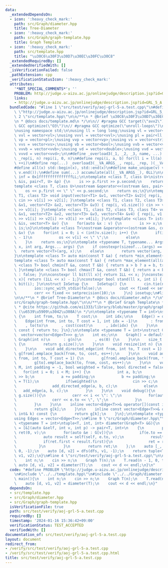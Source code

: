 ```yaml
---
data:
  _extendedDependsOn:
  - icon: ':heavy_check_mark:'
    path: src/Graph/diameter.hpp
    title: Tree-Diameter
  - icon: ':heavy_check_mark:'
    path: src/Graph/graph-template.hpp
    title: Graph Template
  - icon: ':heavy_check_mark:'
    path: src/template.hpp
    title: "\u30C6\u30F3\u30D7\u30EC\u30FC\u30C8"
  _extendedRequiredBy: []
  _extendedVerifiedWith: []
  _isVerificationFailed: false
  _pathExtension: cpp
  _verificationStatusIcon: ':heavy_check_mark:'
  attributes:
    '*NOT_SPECIAL_COMMENTS*': ''
    PROBLEM: http://judge.u-aizu.ac.jp/onlinejudge/description.jsp?id=GRL_5_A
    links:
    - http://judge.u-aizu.ac.jp/onlinejudge/description.jsp?id=GRL_5_A
  bundledCode: "#line 1 \"src/test/verify/aoj-grl-5-a.test.cpp\"\n#define PROBLEM\
    \ \"http://judge.u-aizu.ac.jp/onlinejudge/description.jsp?id=GRL_5_A\"\n#line\
    \ 2 \"src/template.hpp\"\n\n/**\n * @brief \u30C6\u30F3\u30D7\u30EC\u30FC\u30C8\
    \n * @docs docs/template.md\n */\n\n// #pragma GCC target(\"avx2\")\n// #pragma\
    \ GCC optimize(\"O3\")\n// #pragma GCC optimize(\"unroll-loops\")\n#include <bits/stdc++.h>\n\
    \nusing namespace std;\n\nusing ll = long long;\nusing vl = vector<ll>;\nusing\
    \ vvl = vector<vl>;\nusing vvvl = vector<vvl>;\nusing pl = pair<ll, ll>;\nusing\
    \ vp = vector<pl>;\nusing vvp = vector<vp>;\nusing vs = vector<string>;\nusing\
    \ vvs = vector<vs>;\nusing vb = vector<bool>;\nusing vvb = vector<vb>;\nusing\
    \ vvvb = vector<vvb>;\nusing vd = vector<double>;\nusing vvd = vector<vd>;\nusing\
    \ vvvd = vector<vvd>;\n\n#define _overload3(_1, _2, _3, name, ...) name\n#define\
    \ _rep(i, n) repi(i, 0, n)\n#define repi(i, a, b) for(ll i = ll(a); i < ll(b);\
    \ ++i)\n#define rep(...) _overload3(__VA_ARGS__, repi, _rep, )(__VA_ARGS__)\n\
    #define all(x) std::begin(x), std::end(x)\n#define make_unique(v) v.erase(unique(all(v)),\
    \ v.end());\n#define sum(...) accumulate(all(__VA_ARGS__), 0LL)\n\nconstexpr ll\
    \ inf = 0x1fffffffffffffffLL;\n\ntemplate <class T, class U>\nistream &operator>>(istream\
    \ &is, pair<T, U> &p) {\n    is >> p.first >> p.second;\n    return is;\n}\n\n\
    template <class T, class U>\nostream &operator<<(ostream &os, pair<T, U> &p) {\n\
    \    os << p.first << \" \" << p.second;\n    return os;\n}\n\ntemplate <class\
    \ T1, class T2> void input(vector<T1> &v1, vector<T2> &v2){ rep(i, v1.size())\
    \ cin >> v1[i] >> v2[i]; }\ntemplate <class T1, class T2, class T3> void input(vector<T1>\
    \ &v1, vector<T2> &v2, vector<T3> &v3) { rep(i, v1.size()) cin >> v1[i] >> v2[i]\
    \ >> v3[i]; }\ntemplate <class T1, class T2, class T3, class T4> void input(vector<T1>\
    \ &v1, vector<T2> &v2, vector<T3> &v3, vector<T4> &v4) { rep(i, v1.size()) cin\
    \ >> v1[i] >> v2[i] >> v3[i] >> v4[i]; }\n\ntemplate <class T> istream &operator>>(istream\
    \ &is, vector<T> &v) {\n    for(auto &x : v) {\n        is >> x;\n    }\n    return\
    \ is;\n}\n\ntemplate <class T>\nostream &operator<<(ostream &os, const vector<T>\
    \ &v) {\n    for(int i = 0; i < (int)v.size(); i++) {\n        if(i != (int)v.size()\
    \ - 1)\n            os << v[i] << \" \";\n        else\n            os << v[i];\n\
    \    }\n    return os;\n}\n\ntemplate <typename T, typename... Args>\nauto vec(T\
    \ x, int arg, Args... args) {\n    if constexpr(sizeof...(args) == 0)\n      \
    \  return vector<T>(arg, x);\n    else\n        return vector(arg, vec<T>(x, args...));\n\
    }\n\ntemplate <class T> auto min(const T &a) { return *min_element(all(a)); }\n\
    template <class T> auto max(const T &a) { return *max_element(all(a)); }\ntemplate\
    \ <class T> bool chmin(T &a, const T &b) { return a > b ? a = b, true : false;\
    \ }\ntemplate <class T> bool chmax(T &a, const T &b) { return a < b ? a = b, true\
    \ : false; }\n\nconstexpr ll bit(ll x){ return 1LL << x; }\nconstexpr ll msk(ll\
    \ x){ return (1LL << x) - 1;}\nconstexpr bool stand(ll x, int i) { return x &\
    \ bit(i); }\n\nstruct IoSetup {\n    IoSetup() {\n        cin.tie(nullptr);\n\
    \        ios::sync_with_stdio(false);\n        cout << fixed << setprecision(10);\n\
    \        cerr << fixed << setprecision(10);\n    }\n} iosetup;\n#line 2 \"src/Graph/diameter.hpp\"\
    \n\n/**\n * @brief Tree-Diameter\n * @docs docs/diameter.md\n */\n\n#line 2 \"\
    src/Graph/graph-template.hpp\"\n\n/**\n * @brief Graph Template\n * @docs docs/graph-template.md\n\
    \ * @cite https://github.com/ei1333/library/blob/master/graph/graph-template.hpp\
    \ (\u6539\u5909\u3042\u308A)\n */\n\ntemplate <typename T = int>\nstruct Edge\
    \ {\n    int from, to;\n    T cost;\n    int idx;\n\n    Edge() = default;\n\n\
    \    Edge(int from, int to, T cost = 1, int idx = -1)\n      : from(from)\n  \
    \    , to(to)\n      , cost(cost)\n      , idx(idx) {\n    }\n\n    operator int()\
    \ const { return to; }\n};\n\ntemplate <typename T = int>\nstruct Graph {\n  \
    \  vector<vector<Edge<T>>> g;\n    int es;\n\n    Graph() = default;\n\n    explicit\
    \ Graph(int n)\n      : g(n)\n      , es(0) {\n    }\n\n    size_t size() const\
    \ {\n        return g.size();\n    }\n\n    void resize(int n) {\n        g.resize(n);\n\
    \    }\n\n    void add_directed_edge(int from, int to, T cost = 1) {\n       \
    \ g[from].emplace_back(from, to, cost, es++);\n    }\n\n    void add_edge(int\
    \ from, int to, T cost = 1) {\n        g[from].emplace_back(from, to, cost, es);\n\
    \        g[to].emplace_back(to, from, cost, es++);\n    }\n\n    void read(int\
    \ M, int padding = -1, bool weighted = false, bool directed = false) {\n     \
    \   for(int i = 0; i < M; i++) {\n            int a, b;\n            cin >> a\
    \ >> b;\n            a += padding;\n            b += padding;\n            T c\
    \ = T(1);\n            if(weighted)\n                cin >> c;\n            if(directed)\n\
    \                add_directed_edge(a, b, c);\n            else\n             \
    \   add_edge(a, b, c);\n        }\n    }\n\n    void debug(){\n        rep(i,\
    \ g.size()){\n            cerr << i << \": \";\n            for(auto &e : g[i]){\n\
    \                cerr << e.to << \", \";\n            }\n            cerr << endl;\n\
    \        }\n    }\n\n    inline vector<Edge<T>>& operator[](const int& k) {\n\
    \        return g[k];\n    }\n\n    inline const vector<Edge<T>>& operator[](const\
    \ int& k) const {\n        return g[k];\n    }\n};\n\ntemplate <typename T = int>\n\
    using Edges = vector<Edge<T>>;\n#line 9 \"src/Graph/diameter.hpp\"\n\ntemplate\
    \ <typename T = int>\ntuple<T, int, int> diameter(Graph<T> &G){\n    auto dfs\
    \ = [&](auto &self, int v, int p) -> pair<T, int>\n    {\n        pair<T, int>\
    \ ret(0, v);\n        for(auto &e : G[v]){\n            if(e.to == p) continue;\n\
    \            auto result = self(self, e.to, v);\n            result.first += e.cost;\n\
    \            if(ret.first < result.first){\n                ret = result;\n  \
    \          }\n        }\n        return ret;\n    };\n    auto [_, v1] = dfs(dfs,\
    \ 0, -1);\n    auto [d, v2] = dfs(dfs, v1, -1);\n    return tuple<T, int, int>(d,\
    \ v1, v2);\n}\n#line 4 \"src/test/verify/aoj-grl-5-a.test.cpp\"\n\nint main(){\n\
    \    int n;\n    cin >> n;\n    Graph T(n);\n    T.read(n - 1, 0, true);\n   \
    \ auto [d, v1, v2] = diameter(T);\n    cout << d << endl;\n}\n"
  code: "#define PROBLEM \"http://judge.u-aizu.ac.jp/onlinejudge/description.jsp?id=GRL_5_A\"\
    \n#include \"../../template.hpp\"\n#include \"../../Graph/diameter.hpp\"\n\nint\
    \ main(){\n    int n;\n    cin >> n;\n    Graph T(n);\n    T.read(n - 1, 0, true);\n\
    \    auto [d, v1, v2] = diameter(T);\n    cout << d << endl;\n}"
  dependsOn:
  - src/template.hpp
  - src/Graph/diameter.hpp
  - src/Graph/graph-template.hpp
  isVerificationFile: true
  path: src/test/verify/aoj-grl-5-a.test.cpp
  requiredBy: []
  timestamp: '2024-01-16 15:36:42+09:00'
  verificationStatus: TEST_ACCEPTED
  verifiedWith: []
documentation_of: src/test/verify/aoj-grl-5-a.test.cpp
layout: document
redirect_from:
- /verify/src/test/verify/aoj-grl-5-a.test.cpp
- /verify/src/test/verify/aoj-grl-5-a.test.cpp.html
title: src/test/verify/aoj-grl-5-a.test.cpp
---
```

